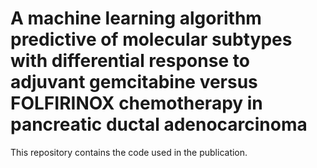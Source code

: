# A machine learning algorithm predictive of molecular subtypes with differential response to adjuvant gemcitabine versus FOLFIRINOX chemotherapy in pancreatic ductal adenocarcinoma

This repository contains the code used in the publication.



